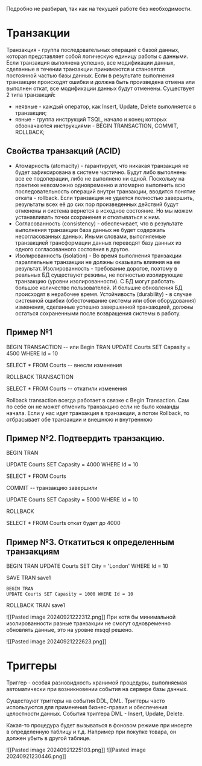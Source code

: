 Подробно не разбирал, так как на текущей работе без необходимости.
# Транзакции
Транзакция - группа последовательных операций с базой данных, которая представляет собой логическую единицу работы с данными. Если транзакция выполнена успешно, все модификации данных, сделанные в течении транзакции принимаются и становятся постоянной частью базы данных. Если в результате выполнения транзакции происходят ошибки и должна быть произведена отмена или выполнен откат, все модификации данных будут отменены.
Существует 2 типа транзакций:
- неявные - каждый оператор, как Insert, Update, Delete выполняется в транзакции;
- явные - группа инструкций TSQL, начало и конец которых обзоначаются инструкциями - BEGIN TRANSACTION, COMMIT, ROLLBACK;
## Свойства транзакций (ACID)
- Атомарность (atomacity) - гарантирует, что никакая транзакция не будет зафиксирована в системе частично. Будут либо выполнены все ее подоперации, либо не выполнено ни одной. Поскольку на практике невозможно одновременно и атомарно выполнить всю последовательность операций внутри транзакции, вводится понятие отката - rollback. Если транзакция не удается полностью завершить, результаты всех её до сих пор произведенных действий будут отменены и система вернется в исходное состояние. Но мы можем устанавливать точки сохранения и откатываться к ним.
- Согласованность (consistency) - обеспечивает, что в результате выполнения транзакции база данных не будет содержать несогласованных данных. Иными словами, выполняемые транзакцией трансформации данных переводят базу данных из одного согласованного состояния в другое.
- Изолированность (isolation) - Во время выполнения транзакции параллельные транзакции не должны оказывать влияния на ее результат. Изолированность - требование дорогое, поэтому в реальных БД существуют режимы, не полностью изолирующие транзакцию (уровни изолированности). С БД могут работать большое количество пользователей. И большие обновления БД происходят в нерабочее время.
Устойчивость (durability) - в случае системной ошибки (обесточивание системы или сбои оборудования) изменения, сделанные успешно завершенной транзакцией, должны остаться сохраненными после возвращения системы в работу.

## Пример №1

BEGIN TRANSACTION
-- или Begin TRAN
UPDATE Courts SET Capasity = 4500 WHERE Id = 10

SELECT * FROM Courts
-- внесли изменения

ROLLBACK TRANSACTION

SELECT * FROM Courts
-- откатили изменения

Rollback transaction всегда работает в связке с Begin Transaction. Сам по себе он не может отменить транзакцию если не было команды начала.
Если у нас идет транзакция в транзакции, а потом Rollback, то отбрасывает обе транзакции и внешнюю и внутреннюю

## Пример №2. Подтвердить транзакцию. 
BEGIN TRAN

UPDATE Courts SET Capasity = 4000 WHERE Id = 10

SELECT * FROM Courts

COMMIT
-- транзакцию завершили

UPDATE Courts SET Capasity = 5000 WHERE Id = 10

ROLLBACK

SELECT * FROM Courts
откат будет до 4000

## Пример №3. Откатиться к определенным транзакциям

BEGIN TRAN
UPDATE Courts SET City = 'London' WHERE Id = 10

SAVE TRAN save1

	BEGIN TRAN
	UPDATE Courts SET Capasity = 1000 WHERE Id = 10

ROLLBACK TRAN save1

![[Pasted image 20240921222312.png]]
При хотя бы минимальной изолированности разные транзакции не смогут одновременно обновлять данные, это на уровне msqql решено.

![[Pasted image 20240921222623.png]]
# Триггеры
Триггер - особая разновидность хранимой процедуры, выполняемая автоматически при возникновении события на сервере базы данных.

Существуют триггеры на события DDL, DML. Триггеры часто используются для применения бизнес-правил  и обеспечения целостности данных. События триггера DML - Insert, Update, Delete.

Какая-то процедура будет вызываться в фоновом режиме при инсерте в определенную таблицу и т.д. Например при покупке товара, он должен убыть в другой таблице.

![[Pasted image 20240921225103.png]]
![[Pasted image 20240921230446.png]]
